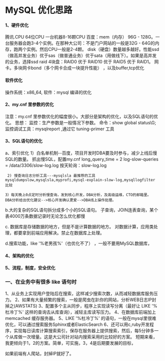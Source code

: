 
# MySQL 优化思路
#### 1、硬件优化
腾讯.CPU 64位CPU 一台机器8-16颗CPU
百度：mem（内存） 96G - 128G。一台服务器会跑3-4个实例。在那种大公司：不是门户网站的一般是32G - 64G的内存，跑两个实例。然后CPU一般是2-4颗。
disk（硬盘）数量越多越好。性能ssd（做高并发业务）优于sas（做普通业务）优于sata（用做线下）。如果是高并发的业务，选择ssd
raid 4块盘：RAID0 优于 RAID10 优于 RAID5 优于 RAID1。
网卡。多块网卡bond（多个网卡合成一块提升性能） ，以及buffer,tcp优化

#### 软件优化
操作系统：x86_64,
软件：mysql 编译的优化

#### 2、my.cnf 里参数的优化
注意：my.cnf 里参数优化的幅度很小。大部分是架构的优化，以及SQL语句的优化。
思想：
监控：生产参数是一般情况下参数。
命令：show global status\G;
监控调试工具：mysqlreport ,通过它
tuning-primer 工具


#### 3、SQL语句的优化

a、索引优化
    1）白名单机制--百度，项目开发时DBA要及时参与，减少上线后慢SQL的数量。
    抓出慢SQL，配置my.cnf
    long_query_time = 2
    log-slow-queries = /data/3306/slow-log.log
    按天轮询：slow-log.log
    
     2) 慢查询日志分析工具---mysqlsla 最推荐的工具
    mysqldumpslow,mysqlsla,myprofi,mysql-explain-slow-log,mysqllogfilter 比较
    
    3）每天晚上0点定时分析慢查询，发到核心开发，DBA分析，及高级运维，CTO的邮箱里。
    DBA分析给出优化建议-->核心开发确认更爱-->DBA线上操作处理。

b.大的复杂的SQL语句拆分成多个小的SQL语句。
    子查询，JOIN连表查询，某个表4000万条数据记录时无论怎么优化都慢

c. 数据库是存储数据的地方，但是不是计算数据的地方。
    对数据计算，应用类处理，都要拿到前端应用解决。禁止在数据库上处理。

d.搜索功能，like '%老男孩%'（也优化不了） ，一般不要用MySQL数据库，
    

#### 4、架构的优化
#### 5、流程，制度，安全优化

### 一、在业务中有很多 like 语句时

1、从业务上实现用户登陆后在搜索，这样减少搜索次数，从而减轻数据库服务压力。
2、如果有大量频繁的搜索，一般是爬虫在趴你的网站，分析WEB日志IP封掉之(AWSTATS)
3、配置多个主从同步，程序上实现读写分离（最好让 LIKE '%杜冷丁%' 这样的查询去从库查询），减轻主库读写压力。
4、在数据库前端加上 memcached 缓存服务器。
5、LIKE '%杜冷丁%' 的语句，一般在mysql里很难优化，可以通过搜索服务Sphinx或者ElasticSearch
6、还可以用c,ruby开发程序，实现每日读库计算搜索索引，保存在服务器上提供搜索，然后，每5分钟多一个从库做一次增量。这是大公司针对站内搜索采用的比较好的方案。
短期来看，我更倾向于1，2的方案。简单，可实施，3，4是后期要发展的目标，

如果前端有人爬站，封掉IP就好了。



